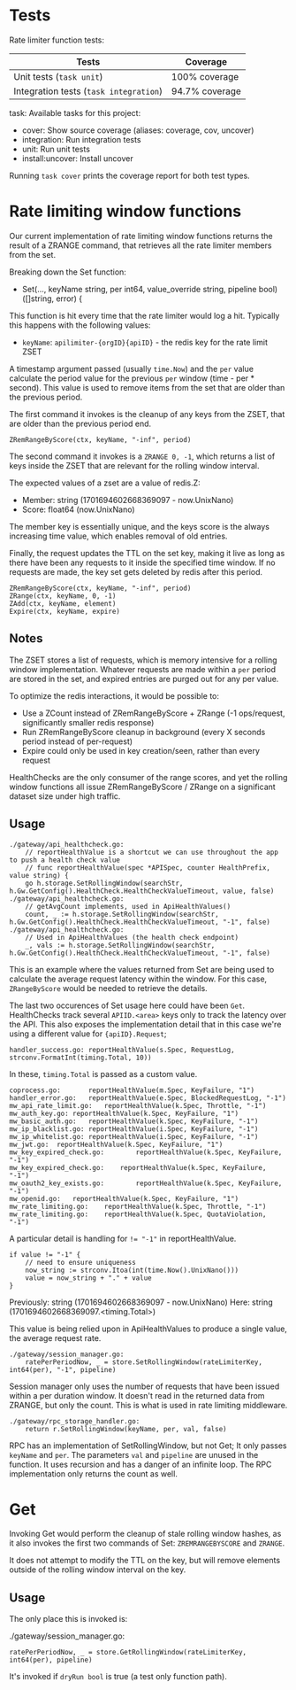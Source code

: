 # Tests

Rate limiter function tests:

| Tests                                  | Coverage       |
| -------------------------------------- | -------------- |
| Unit tests (`task unit`)               | 100% coverage  |
| Integration tests (`task integration`) | 94.7% coverage |

task: Available tasks for this project:

* cover:                 Show source coverage      (aliases: coverage, cov, uncover)
* integration:           Run integration tests
* unit:                  Run unit tests
* install:uncover:       Install uncover

Running `task cover` prints the coverage report for both test types.

# Rate limiting window functions

Our current implementation of rate limiting window functions returns the
result of a ZRANGE command, that retrieves all the rate limiter members
from the set.

Breaking down the Set function:

- Set(..., keyName string, per int64, value_override string, pipeline bool) ([]string, error) {

This function is hit every time that the rate limiter would log a hit.
Typically this happens with the following values:

- `keyName`: `apilimiter-{orgID}{apiID}` - the redis key for the rate limit ZSET

A timestamp argument passed (usually `time.Now`) and the `per` value calculate
the period value for the previous `per` window (time - per * second). This
value is used to remove items from the set that are older than the previous
period.

The first command it invokes is the cleanup of any keys from the ZSET, that
are older than the previous period end.

```
ZRemRangeByScore(ctx, keyName, "-inf", period)
```

The second command it invokes is a `ZRANGE 0, -1`, which returns a list
of keys inside the ZSET that are relevant for the rolling window interval.

The expected values of a zset are a value of redis.Z:

- Member: string (1701694602668369097 - now.UnixNano)
- Score: float64 (now.UnixNano)

The member key is essentially unique, and the keys score is the always
increasing time value, which enables removal of old entries.

Finally, the request updates the TTL on the set key, making it live as long
as there have been any requests to it inside the specified time window. If
no requests are made, the key set gets deleted by redis after this period.

```
ZRemRangeByScore(ctx, keyName, "-inf", period)
ZRange(ctx, keyName, 0, -1)
ZAdd(ctx, keyName, element)
Expire(ctx, keyName, expire)
```

## Notes

The ZSET stores a list of requests, which is memory intensive for a
rolling window implementation. Whatever requests are made within a `per`
period are stored in the set, and expired entries are purged out for any
per value.

To optimize the redis interactions, it would be possible to:

- Use a ZCount instead of ZRemRangeByScore + ZRange (-1 ops/request, significantly smaller redis response)
- Run ZRemRangeByScore cleanup in background (every X seconds period instead of per-request)
- Expire could only be used in key creation/seen, rather than every request

HealthChecks are the only consumer of the range scores, and yet the
rolling window functions all issue ZRemRangeByScore / ZRange on a
significant dataset size under high traffic.

## Usage

```
./gateway/api_healthcheck.go:
	// reportHealthValue is a shortcut we can use throughout the app to push a health check value
	// func reportHealthValue(spec *APISpec, counter HealthPrefix, value string) {
	go h.storage.SetRollingWindow(searchStr, h.Gw.GetConfig().HealthCheck.HealthCheckValueTimeout, value, false)
./gateway/api_healthcheck.go:
	// getAvgCount implements, used in ApiHealthValues()
	count, _ := h.storage.SetRollingWindow(searchStr, h.Gw.GetConfig().HealthCheck.HealthCheckValueTimeout, "-1", false)
./gateway/api_healthcheck.go:
	// Used in ApiHealthValues (the health check endpoint)
	_, vals := h.storage.SetRollingWindow(searchStr, h.Gw.GetConfig().HealthCheck.HealthCheckValueTimeout, "-1", false)
```

This is an example where the values returned from Set are being used to
calculate the average request latency within the window. For this case,
`ZRangeByScore` would be needed to retrieve the details.

The last two occurences of Set usage here could have been `Get`.
HealthChecks track several `APIID.<area>` keys only to track the latency
over the API. This also exposes the implementation detail that in this case
we're using a different value for `{apiID}.Request`;

```
handler_success.go:	reportHealthValue(s.Spec, RequestLog, strconv.FormatInt(timing.Total, 10))
```

In these, `timing.Total` is passed as a custom value.

```
coprocess.go:		reportHealthValue(m.Spec, KeyFailure, "1")
handler_error.go:	reportHealthValue(e.Spec, BlockedRequestLog, "-1")
mw_api_rate_limit.go:	reportHealthValue(k.Spec, Throttle, "-1")
mw_auth_key.go:	reportHealthValue(k.Spec, KeyFailure, "1")
mw_basic_auth.go:	reportHealthValue(k.Spec, KeyFailure, "-1")
mw_ip_blacklist.go:	reportHealthValue(i.Spec, KeyFailure, "-1")
mw_ip_whitelist.go:	reportHealthValue(i.Spec, KeyFailure, "-1")
mw_jwt.go:	reportHealthValue(k.Spec, KeyFailure, "1")
mw_key_expired_check.go:		reportHealthValue(k.Spec, KeyFailure, "-1")
mw_key_expired_check.go:	reportHealthValue(k.Spec, KeyFailure, "-1")
mw_oauth2_key_exists.go:		reportHealthValue(k.Spec, KeyFailure, "-1")
mw_openid.go:	reportHealthValue(k.Spec, KeyFailure, "1")
mw_rate_limiting.go:	reportHealthValue(k.Spec, Throttle, "-1")
mw_rate_limiting.go:	reportHealthValue(k.Spec, QuotaViolation, "-1")
```

A particular detail is handling for `!= "-1"` in reportHealthValue.

```
if value != "-1" {
	// need to ensure uniqueness
	now_string := strconv.Itoa(int(time.Now().UnixNano()))
	value = now_string + "." + value
}
```

Previously: string (1701694602668369097 - now.UnixNano)
Here:       string (1701694602668369097.<timing.Total>)

This value is being relied upon in ApiHealthValues to produce a single
value, the average request rate.


```
./gateway/session_manager.go:
	ratePerPeriodNow, _ = store.SetRollingWindow(rateLimiterKey, int64(per), "-1", pipeline)
```

Session manager only uses the number of requests that have been issued
within a per duration window. It doesn't read in the returned data from
ZRANGE, but only the count. This is what is used in rate limiting
middleware.

```
./gateway/rpc_storage_handler.go:
	return r.SetRollingWindow(keyName, per, val, false)
```

RPC has an implementation of SetRollingWindow, but not Get; It only
passes `keyName` and `per`. The parameters `val` and `pipeline` are
unused in the function. It uses recursion and has a danger of an infinite
loop. The RPC implementation only returns the count as well.


# Get

Invoking Get would perform the cleanup of stale rolling window hashes, as it
also invokes the first two commands of Set: `ZREMRANGEBYSCORE` and `ZRANGE`.

It does not attempt to modify the TTL on the key, but will remove elements
outside of the rolling window interval on the key.

## Usage

The only place this is invoked is:

./gateway/session_manager.go:

```
ratePerPeriodNow, _ = store.GetRollingWindow(rateLimiterKey, int64(per), pipeline)
```

It's invoked if `dryRun bool` is true (a test only function path).
